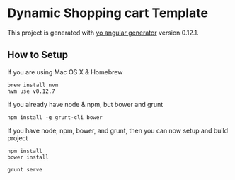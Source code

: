 # Dynamic Shopping cart Template

This project is generated with [yo angular generator](https://github.com/yeoman/generator-angular)
version 0.12.1.

## How to Setup

If you are using Mac OS X & Homebrew

```
brew install nvm
nvm use v0.12.7
```

If you already have node & npm, but bower and grunt

```
npm install -g grunt-cli bower
```

If you have node, npm, bower, and grunt, then you can now setup and build project

```
npm install
bower install

grunt serve
```
